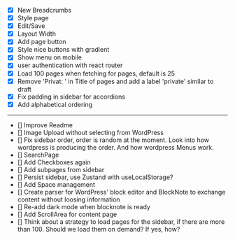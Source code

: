 - [x] New Breadcrumbs
- [x] Style page
- [x] Edit/Save
- [x] Layout Width
- [x] Add page button
- [x] Style nice buttons with gradient
- [x] Show menu on mobile
- [x] user authentication with react router
- [x] Load 100 pages when fetching for pages, default is 25
- [x] Remove 'Privat: ' in Title of pages and add a label 'private' similar to draft
- [x] Fix padding in sidebar for accordions
- [x] Add alphabetical ordering

---

- [] Improve Readme
- [] Image Upload without selecting from WordPress
- [] Fix sidebar order, order is random at the moment. Look into how wordpress is producing the order. And how wordpress Menus work.
- [] SearchPage
- [] Add Checkboxes again
- [] Add subpages from sidebar
- [] Persist sidebar, use Zustand with useLocalStorage?
- [] Add Space management
- [] Create parser for WordPress' block editor and BlockNote to exchange content without loosing information
- [] Re-add dark mode when blocknote is ready
- [] Add ScrollArea for content page
- [] Think about a strategy to load pages for the sidebar, if there are more than 100. Should we load them on demand? If yes, how?
